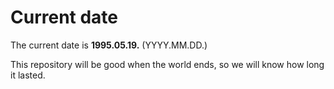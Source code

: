 # Current date

The current date is **1995.05.19.** (YYYY.MM.DD.)

This repository will be good when the world ends, so we will know how long it lasted.